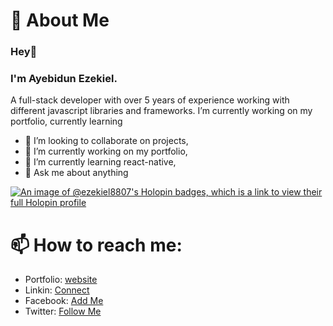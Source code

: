 # 💬 About Me

### Hey👋
### I'm Ayebidun Ezekiel.
A full-stack developer with over 5 years of experience working with different javascript libraries and frameworks. I’m currently working on my portfolio, currently learning 

- 👯 I’m looking to collaborate on projects,
- 🔭 I’m currently working on my portfolio,
- 🌱 I’m currently learning react-native,
- 💬 Ask me about anything

[![An image of @ezekiel8807's Holopin badges, which is a link to view their full Holopin profile](https://holopin.me/ezekiel8807)](https://holopin.io/@ezekiel8807)

# 📫 How to reach me:
- Portfolio: [website](http://ezefizzy-ezekiel8807.vercel.app/)
- Linkin: [Connect](https://linkedin.com/in/Ezekiel8807)
- Facebook: [Add Me](https://web.facebook.com/Ezekiel8807)
- Twitter: [Follow Me](https://twitter.com/AyebidunEzekiel)

